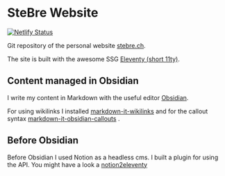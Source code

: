 # SteBre Website

[![Netlify Status](https://api.netlify.com/api/v1/badges/fb778df2-05a4-440d-9c05-78fdc66db601/deploy-status)](https://app.netlify.com/sites/stebre/deploys)

Git repository of the personal website [stebre.ch](https://stebre.ch).

The site is built with the awesome SSG [Eleventy (short 11ty)](https://www.11ty.dev/).

## Content managed in Obsidian

I write my content in Markdown with the useful editor [Obsidian](https://obsidian.md/).

For using wikilinks I installed [markdown-it-wikilinks](https://github.com/jsepia/markdown-it-wikilinks) and for the callout syntax [markdown-it-obsidian-callouts](https://github.com/ebullient/markdown-it-obsidian-callouts) .

## Before Obsidian

Before Obsidian I used Notion as a headless cms. I built a plugin for using the API. You might have a look a [notion2eleventy](https://github.com/stebrech/notion2eleventy)
